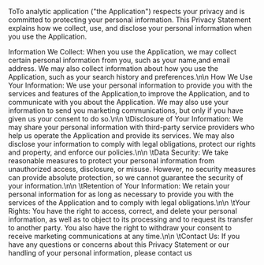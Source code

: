 ToTo analytic application ("the Application") respects your privacy and is committed to protecting your personal information.
This Privacy Statement explains how we collect, use, and disclose your personal information when you use the Application.

Information We Collect: When you use the Application, we may collect certain personal information from you, such as your name,and email address. We may also collect information about how you use the Application, such as your search history and preferences.\n\n
How We Use Your Information: We use your personal information to provide you with the services and features of the Application,to improve the Application, and to communicate with you about the Application. We may also use your information to send you marketing communications, but only if you have given us your consent to do so.\n\n
        \tDisclosure of Your Information: We may share your personal information with third-party service providers who help us operate the Application and
        provide its services. We may also disclose your information to comply with legal obligations, protect our rights and property, and enforce our policies.\n\n
        \tData Security: We take reasonable measures to protect your personal information from unauthorized access, disclosure, or misuse. However,
        no security measures can provide absolute protection, so we cannot guarantee the security of your information.\n\n
        \tRetention of Your Information: We retain your personal information for as long as necessary to provide you with the services of
        the Application and to comply with legal obligations.\n\n
        \tYour Rights: You have the right to access, correct, and delete your personal information, as well as to object to its processing and
        to request its transfer to another party. You also have the right to withdraw your consent to receive marketing communications at any time.\n\n
        \tContact Us: If you have any questions or concerns about this Privacy Statement or our handling of your personal information, please contact us
